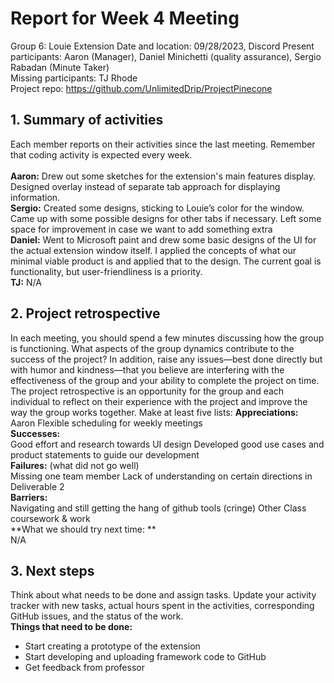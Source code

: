 # **Report for Week 4 Meeting**
Group 6: Louie Extension
Date and location: 09/28/2023, Discord
Present participants: Aaron (Manager), Daniel Minichetti (quality assurance), Sergio Rabadan (Minute Taker)<br> 
Missing participants: TJ Rhode<br> 
Project repo: https://github.com/UnlimitedDrip/ProjectPinecone
## **1. Summary of activities**
Each member reports on their activities since the last meeting. Remember that coding activity is expected every week.<br>  
**Aaron:** Drew out some sketches for the extension's main features display. Designed overlay instead of separate tab approach for displaying information.<br> 
**Sergio:** Created some designs, sticking to Louie’s color for the window. Came up with some possible designs for other tabs if necessary. Left some space for improvement in case we want to add something extra<br> 
**Daniel:** Went to Microsoft paint and drew some basic designs of the UI for the actual extension window itself. I applied the concepts of what our minimal viable product is and applied that to the design. The current goal is functionality, but user-friendliness is a priority. <br> 
**TJ:** N/A<br> 
## **2. Project retrospective**
In each meeting, you should spend a few minutes discussing how the group is functioning. What aspects of the group dynamics contribute to the success of the project? In addition, raise any issues—best done directly but with humor and kindness—that you believe are interfering with the effectiveness of the group and your ability to complete the project on time.
The project retrospective is an opportunity for the group and each individual to reflect on their experience with the project and improve the way the group works together. Make at least five lists:
**Appreciations:**<br> 
Aaron 
Flexible scheduling for weekly meetings<br> 
**Successes:**<br> 
Good effort and research towards UI design
Developed good use cases and product statements to guide our development<br> 
**Failures:** (what did not go well)<br> 
Missing one team member
Lack of understanding on certain directions in Deliverable 2<br> 
**Barriers:** <br> 
Navigating and still getting the hang of github tools (cringe)
Other Class coursework & work<br> 
**What we should try next time: ** <br> 
N/A<br> 

## **3. Next steps**<br> 
Think about what needs to be done and assign tasks. Update your activity tracker with new tasks, actual hours spent in the activities, corresponding GitHub issues, and the status of the work.<br> 
**Things that need to be done:**<br> 
- Start creating a prototype of the extension<br> 
- Start developing and uploading framework code to GitHub<br> 
- Get feedback from professor<br> 
